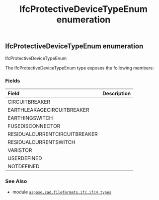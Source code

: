 ﻿---
title: IfcProtectiveDeviceTypeEnum enumeration
second_title: Aspose.CAD for Python via .NET API References
description: 
type: docs
weight: 3310
url: /python-net/aspose.cad.fileformats.ifc.ifc4.types/ifcprotectivedevicetypeenum/
is_root: false
---

## IfcProtectiveDeviceTypeEnum enumeration

IfcProtectiveDeviceTypeEnum



The IfcProtectiveDeviceTypeEnum type exposes the following members:

### Fields
| Field | Description |
| :- | :- |
| CIRCUITBREAKER |  |
| EARTHLEAKAGECIRCUITBREAKER |  |
| EARTHINGSWITCH |  |
| FUSEDISCONNECTOR |  |
| RESIDUALCURRENTCIRCUITBREAKER |  |
| RESIDUALCURRENTSWITCH |  |
| VARISTOR |  |
| USERDEFINED |  |
| NOTDEFINED |  |



### See Also
* module [`aspose.cad.fileformats.ifc.ifc4.types`](..)
